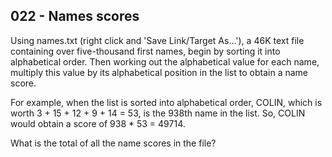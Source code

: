 022 - Names scores
------------------

Using names.txt (right click and 'Save Link/Target As...'), a 46K text file
containing over five-thousand first names, begin by sorting it into
alphabetical order. Then working out the alphabetical value for each name,
multiply this value by its alphabetical position in the list to obtain a name
score.

For example, when the list is sorted into alphabetical order, COLIN, which is
worth 3 + 15 + 12 + 9 + 14 = 53, is the 938th name in the list. So, COLIN would
obtain a score of 938 * 53 = 49714.

What is the total of all the name scores in the file?

